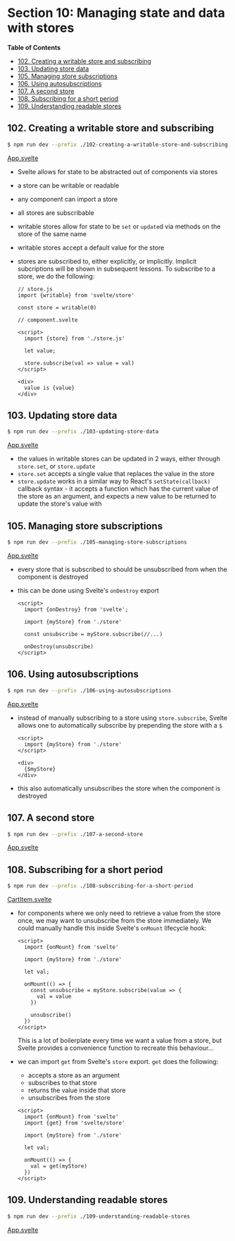 # Section 10: Managing state and data with stores


<!-- START doctoc generated TOC please keep comment here to allow auto update -->
<!-- DON'T EDIT THIS SECTION, INSTEAD RE-RUN doctoc TO UPDATE -->
**Table of Contents**

- [102. Creating a writable store and subscribing](#102-creating-a-writable-store-and-subscribing)
- [103. Updating store data](#103-updating-store-data)
- [105. Managing store subscriptions](#105-managing-store-subscriptions)
- [106. Using autosubscriptions](#106-using-autosubscriptions)
- [107. A second store](#107-a-second-store)
- [108. Subscribing for a short period](#108-subscribing-for-a-short-period)
- [109. Understanding readable stores](#109-understanding-readable-stores)

<!-- END doctoc generated TOC please keep comment here to allow auto update -->

## 102. Creating a writable store and subscribing

```bash
$ npm run dev --prefix ./102-creating-a-writable-store-and-subscribing
```

[App.svelte](./102-creating-a-writable-store-and-subscribing/src/App.svelte)

- Svelte allows for state to be abstracted out of components via stores
- a store can be writable or readable
- any component can import a store
- all stores are subscribable
- writable stores allow for state to be `set` or `update`d via methods on the
    store of the same name
- writable stores accept a default value for the store
- stores are subscribed to, either explicitly, or implicitly. Implicit
    subcriptions will be shown in subsequent lessons. To subscribe to a store,
    we do the following:

    ```svelte
    // store.js
    import {writable} from 'svelte/store'

    const store = writable(0)

    // component.svelte

    <script>
      import {store} from './store.js'

      let value;

      store.subscribe(val => value = val)
    </script>

    <div>
      value is {value}
    </div>
    ```

## 103. Updating store data

```bash
$ npm run dev --prefix ./103-updating-store-data
```

[App.svelte](./103-updating-store-data/src/App.svelte)

- the values in writable stores can be updated in 2 ways, either through
    `store.set`, or `store.update`
- `store.set` accepts a single value that replaces the value in the store
- `store.update` works in a similar way to React's `setState(callback)` callback
    syntax - it accepts a function which has the current value of the store as
    an argument, and expects a new value to be returned to update the store's
    value with

## 105. Managing store subscriptions

```bash
$ npm run dev --prefix ./105-managing-store-subscriptions
```

[App.svelte](./105-managing-store-subscriptions/src/App.svelte)

- every store that is subscribed to should be unsubscribed from when the
    component is destroyed
- this can be done using Svelte's `onDestroy` export

    ```svelte
    <script>
      import {onDestroy} from 'svelte';

      import {myStore} from './store'

      const unsubscribe = myStore.subscribe(//...)

      onDestroy(unsubscribe)
    </script>
    ```

## 106. Using autosubscriptions

```bash
$ npm run dev --prefix ./106-using-autosubscriptions
```

[App.svelte](./106-using-autosubscriptions/src/App.svelte)

- instead of manually subscribing to a store using `store.subscribe`, Svelte
    allows one to automatically subscribe by prepending the store with a `$`

    ```svelte
    <script>
      import {myStore} from './store'
    </script>

    <div>
      {$myStore}
    </div>
    ```
- this also automatically unsubscribes the store when the component is destroyed

## 107. A second store

```bash
$ npm run dev --prefix ./107-a-second-store
```

[App.svelte](./107-a-second-store/src/App.svelte)


## 108. Subscribing for a short period

```bash
$ npm run dev --prefix ./108-subscribing-for-a-short-period
```

[CartItem.svelte](./108-subscribing-for-a-short-period/src/Cart/CartItem.svelte)

- for components where we only need to retrieve a value from the store once, we
    may want to unsubscribe from the store immediately. We could manually handle
    this inside Svelte's `onMount` lifecycle hook:

    ```svelte
    <script>
      import {onMount} from 'svelte'

      import {myStore} from './store'

      let val;

      onMount(() => {
        const unsubscribe = myStore.subscribe(value => {
          val = value
        })

        unsubscribe()
      })
    </script>
    ```

    This is a lot of boilerplate every time we want a value from a store, but
    Svelte provides a convenience function to recreate this behaviour...
- we can import `get` from Svelte's `store` export. `get` does the following:

    - accepts a store as an argument
    - subscribes to that store
    - returns the value inside that store
    - unsubscribes from the store

    ```svelte
    <script>
      import {onMount} from 'svelte'
      import {get} from 'svelte/store'

      import {myStore} from './store'

      let val;

      onMount(() => {
        val = get(myStore)
      })
    </script>
    ```

## 109. Understanding readable stores

```bash
$ npm run dev --prefix ./109-understanding-readable-stores
```

[App.svelte](./109-understanding-readable-stores/src/App.svelte)

